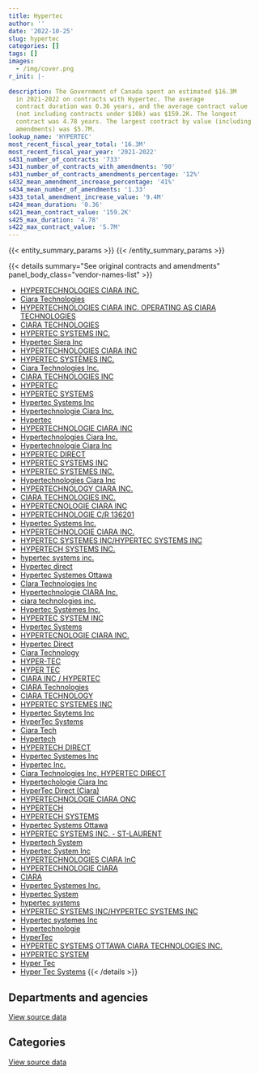 ```yaml
---
title: Hypertec
author: ''
date: '2022-10-25'
slug: hypertec
categories: []
tags: []
images:
  - /img/cover.png
r_init: |-
  
description: The Government of Canada spent an estimated $16.3M
  in 2021-2022 on contracts with Hypertec. The average
  contract duration was 0.36 years, and the average contract value
  (not including contracts under $10k) was $159.2K. The longest
  contract was 4.78 years. The largest contract by value (including
  amendments) was $5.7M.
lookup_name: 'HYPERTEC'
most_recent_fiscal_year_total: '16.3M'
most_recent_fiscal_year_year: '2021-2022'
s431_number_of_contracts: '733'
s431_number_of_contracts_with_amendments: '90'
s431_number_of_contracts_amendments_percentage: '12%'
s432_mean_amendment_increase_percentage: '41%'
s434_mean_number_of_amendments: '1.33'
s433_total_amendment_increase_value: '9.4M'
s424_mean_duration: '0.36'
s421_mean_contract_value: '159.2K'
s425_max_duration: '4.78'
s422_max_contract_value: '5.7M'
---
```


<script src="/rmarkdown-libs/htmlwidgets/htmlwidgets.js"></script>
<link href="/rmarkdown-libs/datatables-css/datatables-crosstalk.css" rel="stylesheet" />
<script src="/rmarkdown-libs/datatables-binding/datatables.js"></script>
<script src="/rmarkdown-libs/jquery/jquery-3.6.0.min.js"></script>
<link href="/rmarkdown-libs/dt-core-bootstrap/css/dataTables.bootstrap.min.css" rel="stylesheet" />
<link href="/rmarkdown-libs/dt-core-bootstrap/css/dataTables.bootstrap.extra.css" rel="stylesheet" />
<script src="/rmarkdown-libs/dt-core-bootstrap/js/jquery.dataTables.min.js"></script>
<script src="/rmarkdown-libs/dt-core-bootstrap/js/dataTables.bootstrap.min.js"></script>
<link href="/rmarkdown-libs/crosstalk/css/crosstalk.min.css" rel="stylesheet" />
<script src="/rmarkdown-libs/crosstalk/js/crosstalk.min.js"></script>
<script src="/rmarkdown-libs/htmlwidgets/htmlwidgets.js"></script>
<link href="/rmarkdown-libs/datatables-css/datatables-crosstalk.css" rel="stylesheet" />
<script src="/rmarkdown-libs/datatables-binding/datatables.js"></script>
<script src="/rmarkdown-libs/jquery/jquery-3.6.0.min.js"></script>
<link href="/rmarkdown-libs/dt-core-bootstrap/css/dataTables.bootstrap.min.css" rel="stylesheet" />
<link href="/rmarkdown-libs/dt-core-bootstrap/css/dataTables.bootstrap.extra.css" rel="stylesheet" />
<script src="/rmarkdown-libs/dt-core-bootstrap/js/jquery.dataTables.min.js"></script>
<script src="/rmarkdown-libs/dt-core-bootstrap/js/dataTables.bootstrap.min.js"></script>
<link href="/rmarkdown-libs/crosstalk/css/crosstalk.min.css" rel="stylesheet" />
<script src="/rmarkdown-libs/crosstalk/js/crosstalk.min.js"></script>

{{< entity_summary_params >}}
{{< /entity_summary_params >}}

{{< details summary="See original contracts and amendments" panel_body_class="vendor-names-list" >}}
- [HYPERTECHNOLOGIES CIARA INC.](https://search.open.canada.ca/en/ct/?sort=contract_value_f%20desc&page=1&search_text=%22HYPERTECHNOLOGIES%20CIARA%20INC.%22)
- [Ciara Technologies](https://search.open.canada.ca/en/ct/?sort=contract_value_f%20desc&page=1&search_text=%22Ciara%20Technologies%22)
- [HYPERTECHNOLOGIES CIARA INC. OPERATING AS CIARA TECHNOLOGIES](https://search.open.canada.ca/en/ct/?sort=contract_value_f%20desc&page=1&search_text=%22HYPERTECHNOLOGIES%20CIARA%20INC.%20OPERATING%20AS%20CIARA%20TECHNOLOGIES%22)
- [CIARA TECHNOLOGIES](https://search.open.canada.ca/en/ct/?sort=contract_value_f%20desc&page=1&search_text=%22CIARA%20TECHNOLOGIES%22)
- [HYPERTEC SYSTEMS INC.](https://search.open.canada.ca/en/ct/?sort=contract_value_f%20desc&page=1&search_text=%22HYPERTEC%20SYSTEMS%20INC.%22)
- [Hypertec Siera Inc](https://search.open.canada.ca/en/ct/?sort=contract_value_f%20desc&page=1&search_text=%22Hypertec%20Siera%20Inc%22)
- [HYPERTECHNOLOGIES CIARA INC](https://search.open.canada.ca/en/ct/?sort=contract_value_f%20desc&page=1&search_text=%22HYPERTECHNOLOGIES%20CIARA%20INC%22)
- [HYPERTEC SYSTÈMES INC.](https://search.open.canada.ca/en/ct/?sort=contract_value_f%20desc&page=1&search_text=%22HYPERTEC%20SYST%c3%88MES%20INC.%22)
- [Ciara Technologies Inc.](https://search.open.canada.ca/en/ct/?sort=contract_value_f%20desc&page=1&search_text=%22Ciara%20Technologies%20Inc.%22)
- [CIARA TECHNOLOGIES INC](https://search.open.canada.ca/en/ct/?sort=contract_value_f%20desc&page=1&search_text=%22CIARA%20TECHNOLOGIES%20INC%22)
- [HYPERTEC](https://search.open.canada.ca/en/ct/?sort=contract_value_f%20desc&page=1&search_text=%22HYPERTEC%22)
- [HYPERTEC SYSTEMS](https://search.open.canada.ca/en/ct/?sort=contract_value_f%20desc&page=1&search_text=%22HYPERTEC%20SYSTEMS%22)
- [Hypertec Systems Inc](https://search.open.canada.ca/en/ct/?sort=contract_value_f%20desc&page=1&search_text=%22Hypertec%20Systems%20Inc%22)
- [Hypertechnologie Ciara Inc.](https://search.open.canada.ca/en/ct/?sort=contract_value_f%20desc&page=1&search_text=%22Hypertechnologie%20Ciara%20Inc.%22)
- [Hypertec](https://search.open.canada.ca/en/ct/?sort=contract_value_f%20desc&page=1&search_text=%22Hypertec%22)
- [HYPERTECHNOLOGIE CIARA INC](https://search.open.canada.ca/en/ct/?sort=contract_value_f%20desc&page=1&search_text=%22HYPERTECHNOLOGIE%20CIARA%20INC%22)
- [Hypertechnologies Ciara Inc.](https://search.open.canada.ca/en/ct/?sort=contract_value_f%20desc&page=1&search_text=%22Hypertechnologies%20Ciara%20Inc.%22)
- [Hypertechnologie Ciara Inc](https://search.open.canada.ca/en/ct/?sort=contract_value_f%20desc&page=1&search_text=%22Hypertechnologie%20Ciara%20Inc%22)
- [HYPERTEC DIRECT](https://search.open.canada.ca/en/ct/?sort=contract_value_f%20desc&page=1&search_text=%22HYPERTEC%20DIRECT%22)
- [HYPERTEC SYSTEMS INC](https://search.open.canada.ca/en/ct/?sort=contract_value_f%20desc&page=1&search_text=%22HYPERTEC%20SYSTEMS%20INC%22)
- [HYPERTEC SYSTEMES INC.](https://search.open.canada.ca/en/ct/?sort=contract_value_f%20desc&page=1&search_text=%22HYPERTEC%20SYSTEMES%20INC.%22)
- [Hypertechnologies Ciara Inc](https://search.open.canada.ca/en/ct/?sort=contract_value_f%20desc&page=1&search_text=%22Hypertechnologies%20Ciara%20Inc%22)
- [HYPERTECHNOLOGY CIARA INC.](https://search.open.canada.ca/en/ct/?sort=contract_value_f%20desc&page=1&search_text=%22HYPERTECHNOLOGY%20CIARA%20INC.%22)
- [CIARA TECHNOLOGIES INC.](https://search.open.canada.ca/en/ct/?sort=contract_value_f%20desc&page=1&search_text=%22CIARA%20TECHNOLOGIES%20INC.%22)
- [HYPERTECNOLOGIE CIARA INC](https://search.open.canada.ca/en/ct/?sort=contract_value_f%20desc&page=1&search_text=%22HYPERTECNOLOGIE%20CIARA%20INC%22)
- [HYPERTECHNOLOGIE C/R 136201](https://search.open.canada.ca/en/ct/?sort=contract_value_f%20desc&page=1&search_text=%22HYPERTECHNOLOGIE%20C%2fR%20136201%22)
- [Hypertec Systems Inc.](https://search.open.canada.ca/en/ct/?sort=contract_value_f%20desc&page=1&search_text=%22Hypertec%20Systems%20Inc.%22)
- [HYPERTECHNOLOGIE CIARA INC.](https://search.open.canada.ca/en/ct/?sort=contract_value_f%20desc&page=1&search_text=%22HYPERTECHNOLOGIE%20CIARA%20INC.%22)
- [HYPERTEC SYSTEMES INC/HYPERTEC SYSTEMS INC](https://search.open.canada.ca/en/ct/?sort=contract_value_f%20desc&page=1&search_text=%22HYPERTEC%20SYSTEMES%20INC%2fHYPERTEC%20SYSTEMS%20INC%22)
- [HYPERTECH SYSTEMS INC.](https://search.open.canada.ca/en/ct/?sort=contract_value_f%20desc&page=1&search_text=%22HYPERTECH%20SYSTEMS%20INC.%22)
- [hypertec systems inc.](https://search.open.canada.ca/en/ct/?sort=contract_value_f%20desc&page=1&search_text=%22hypertec%20systems%20inc.%22)
- [Hypertec direct](https://search.open.canada.ca/en/ct/?sort=contract_value_f%20desc&page=1&search_text=%22Hypertec%20direct%22)
- [Hypertec Systemes Ottawa](https://search.open.canada.ca/en/ct/?sort=contract_value_f%20desc&page=1&search_text=%22Hypertec%20Systemes%20Ottawa%22)
- [CIara Technologies Inc](https://search.open.canada.ca/en/ct/?sort=contract_value_f%20desc&page=1&search_text=%22CIara%20Technologies%20Inc%22)
- [Hypertechnologie CIARA Inc.](https://search.open.canada.ca/en/ct/?sort=contract_value_f%20desc&page=1&search_text=%22Hypertechnologie%20CIARA%20Inc.%22)
- [ciara technologies inc.](https://search.open.canada.ca/en/ct/?sort=contract_value_f%20desc&page=1&search_text=%22ciara%20technologies%20inc.%22)
- [Hypertec Systèmes Inc.](https://search.open.canada.ca/en/ct/?sort=contract_value_f%20desc&page=1&search_text=%22Hypertec%20Syst%c3%a8mes%20Inc.%22)
- [HYPERTEC SYSTEM INC](https://search.open.canada.ca/en/ct/?sort=contract_value_f%20desc&page=1&search_text=%22HYPERTEC%20SYSTEM%20INC%22)
- [Hypertec Systems](https://search.open.canada.ca/en/ct/?sort=contract_value_f%20desc&page=1&search_text=%22Hypertec%20Systems%22)
- [HYPERTECNOLOGIE CIARA INC.](https://search.open.canada.ca/en/ct/?sort=contract_value_f%20desc&page=1&search_text=%22HYPERTECNOLOGIE%20CIARA%20INC.%22)
- [Hypertec Direct](https://search.open.canada.ca/en/ct/?sort=contract_value_f%20desc&page=1&search_text=%22Hypertec%20Direct%22)
- [Ciara Technology](https://search.open.canada.ca/en/ct/?sort=contract_value_f%20desc&page=1&search_text=%22Ciara%20Technology%22)
- [HYPER-TEC](https://search.open.canada.ca/en/ct/?sort=contract_value_f%20desc&page=1&search_text=%22HYPER-TEC%22)
- [HYPER TEC](https://search.open.canada.ca/en/ct/?sort=contract_value_f%20desc&page=1&search_text=%22HYPER%20TEC%22)
- [CIARA INC / HYPERTEC](https://search.open.canada.ca/en/ct/?sort=contract_value_f%20desc&page=1&search_text=%22CIARA%20INC%20%2f%20HYPERTEC%22)
- [CIARA Technologies](https://search.open.canada.ca/en/ct/?sort=contract_value_f%20desc&page=1&search_text=%22CIARA%20Technologies%22)
- [CIARA TECHNOLOGY](https://search.open.canada.ca/en/ct/?sort=contract_value_f%20desc&page=1&search_text=%22CIARA%20TECHNOLOGY%22)
- [HYPERTEC SYSTEMES INC](https://search.open.canada.ca/en/ct/?sort=contract_value_f%20desc&page=1&search_text=%22HYPERTEC%20SYSTEMES%20INC%22)
- [Hypertec Ssytems Inc](https://search.open.canada.ca/en/ct/?sort=contract_value_f%20desc&page=1&search_text=%22Hypertec%20Ssytems%20Inc%22)
- [HyperTec Systems](https://search.open.canada.ca/en/ct/?sort=contract_value_f%20desc&page=1&search_text=%22HyperTec%20Systems%22)
- [Ciara Tech](https://search.open.canada.ca/en/ct/?sort=contract_value_f%20desc&page=1&search_text=%22Ciara%20Tech%22)
- [Hypertech](https://search.open.canada.ca/en/ct/?sort=contract_value_f%20desc&page=1&search_text=%22Hypertech%22)
- [HYPERTECH DIRECT](https://search.open.canada.ca/en/ct/?sort=contract_value_f%20desc&page=1&search_text=%22HYPERTECH%20DIRECT%22)
- [Hypertec Systemes Inc](https://search.open.canada.ca/en/ct/?sort=contract_value_f%20desc&page=1&search_text=%22Hypertec%20Systemes%20Inc%22)
- [Hypertec Inc.](https://search.open.canada.ca/en/ct/?sort=contract_value_f%20desc&page=1&search_text=%22Hypertec%20Inc.%22)
- [Ciara Technologies Inc, HYPERTEC DIRECT](https://search.open.canada.ca/en/ct/?sort=contract_value_f%20desc&page=1&search_text=%22Ciara%20Technologies%20Inc%2c%20HYPERTEC%20DIRECT%22)
- [Hypertechologie Ciara Inc](https://search.open.canada.ca/en/ct/?sort=contract_value_f%20desc&page=1&search_text=%22Hypertechologie%20Ciara%20Inc%22)
- [HyperTec Direct (Ciara)](https://search.open.canada.ca/en/ct/?sort=contract_value_f%20desc&page=1&search_text=%22HyperTec%20Direct%20%28Ciara%29%22)
- [HYPERTECHNOLOGIE CIARA ONC](https://search.open.canada.ca/en/ct/?sort=contract_value_f%20desc&page=1&search_text=%22HYPERTECHNOLOGIE%20CIARA%20ONC%22)
- [HYPERTECH](https://search.open.canada.ca/en/ct/?sort=contract_value_f%20desc&page=1&search_text=%22HYPERTECH%22)
- [HYPERTECH SYSTEMS](https://search.open.canada.ca/en/ct/?sort=contract_value_f%20desc&page=1&search_text=%22HYPERTECH%20SYSTEMS%22)
- [Hypertec Systems Ottawa](https://search.open.canada.ca/en/ct/?sort=contract_value_f%20desc&page=1&search_text=%22Hypertec%20Systems%20Ottawa%22)
- [HYPERTEC SYSTEMS INC. - ST-LAURENT](https://search.open.canada.ca/en/ct/?sort=contract_value_f%20desc&page=1&search_text=%22HYPERTEC%20SYSTEMS%20INC.%20-%20ST-LAURENT%22)
- [Hypertech System](https://search.open.canada.ca/en/ct/?sort=contract_value_f%20desc&page=1&search_text=%22Hypertech%20System%22)
- [Hypertec System Inc](https://search.open.canada.ca/en/ct/?sort=contract_value_f%20desc&page=1&search_text=%22Hypertec%20System%20Inc%22)
- [HYPERTECHNOLOGIES CIARA InC](https://search.open.canada.ca/en/ct/?sort=contract_value_f%20desc&page=1&search_text=%22HYPERTECHNOLOGIES%20CIARA%20InC%22)
- [HYPERTECHNOLOGIE CIARA](https://search.open.canada.ca/en/ct/?sort=contract_value_f%20desc&page=1&search_text=%22HYPERTECHNOLOGIE%20CIARA%22)
- [CIARA](https://search.open.canada.ca/en/ct/?sort=contract_value_f%20desc&page=1&search_text=%22CIARA%22)
- [Hypertec Systemes Inc.](https://search.open.canada.ca/en/ct/?sort=contract_value_f%20desc&page=1&search_text=%22Hypertec%20Systemes%20Inc.%22)
- [Hypertec System](https://search.open.canada.ca/en/ct/?sort=contract_value_f%20desc&page=1&search_text=%22Hypertec%20System%22)
- [hypertec systems](https://search.open.canada.ca/en/ct/?sort=contract_value_f%20desc&page=1&search_text=%22hypertec%20systems%22)
- [HYPERTEC SYSTEMS INC/HYPERTEC SYSTEMS INC](https://search.open.canada.ca/en/ct/?sort=contract_value_f%20desc&page=1&search_text=%22HYPERTEC%20SYSTEMS%20INC%2fHYPERTEC%20SYSTEMS%20INC%22)
- [Hypertec systemes Inc](https://search.open.canada.ca/en/ct/?sort=contract_value_f%20desc&page=1&search_text=%22Hypertec%20systemes%20Inc%22)
- [Hypertechnologie](https://search.open.canada.ca/en/ct/?sort=contract_value_f%20desc&page=1&search_text=%22Hypertechnologie%22)
- [HyperTec](https://search.open.canada.ca/en/ct/?sort=contract_value_f%20desc&page=1&search_text=%22HyperTec%22)
- [HYPERTEC SYSTEMS OTTAWA CIARA TECHNOLOGIES INC.](https://search.open.canada.ca/en/ct/?sort=contract_value_f%20desc&page=1&search_text=%22HYPERTEC%20SYSTEMS%20OTTAWA%20CIARA%20TECHNOLOGIES%20INC.%22)
- [HYPERTEC SYSTEM](https://search.open.canada.ca/en/ct/?sort=contract_value_f%20desc&page=1&search_text=%22HYPERTEC%20SYSTEM%22)
- [Hyper Tec](https://search.open.canada.ca/en/ct/?sort=contract_value_f%20desc&page=1&search_text=%22Hyper%20Tec%22)
- [Hyper Tec Systems](https://search.open.canada.ca/en/ct/?sort=contract_value_f%20desc&page=1&search_text=%22Hyper%20Tec%20Systems%22)
{{< /details >}}

## Departments and agencies

<div id="htmlwidget-1" style="width:100%;height:auto;" class="datatables html-widget"></div>
<script type="application/json" data-for="htmlwidget-1">{"x":{"style":"bootstrap","filter":"none","vertical":false,"data":[["<a href=\"/departments/aafc-aac/\">Agriculture and Agri-Food Canada<\/a>","<a href=\"/departments/aandc-aadnc/\">Crown-Indigenous Relations and Northern Affairs Canada<\/a>","<a href=\"/departments/acoa-apeca/\">Atlantic Canada Opportunities Agency<\/a>","<a href=\"/departments/cas-satj/\">Courts Administration Service<\/a>","<a href=\"/departments/cbsa-asfc/\">Canada Border Services Agency<\/a>","<a href=\"/departments/cer-rec/\">Canada Energy Regulator<\/a>","<a href=\"/departments/cfia-acia/\">Canadian Food Inspection Agency<\/a>","<a href=\"/departments/cgc-ccg/\">Canadian Grain Commission<\/a>","<a href=\"/departments/cic/\">Immigration, Refugees and Citizenship Canada<\/a>","<a href=\"/departments/cihr-irsc/\">Canadian Institutes of Health Research<\/a>","<a href=\"/departments/cnsc-ccsn/\">Canadian Nuclear Safety Commission<\/a>","<a href=\"/departments/cra-arc/\">Canada Revenue Agency<\/a>","<a href=\"/departments/csa-asc/\">Canadian Space Agency<\/a>","<a href=\"/departments/csc-scc/\">Correctional Service of Canada<\/a>","<a href=\"/departments/csps-efpc/\">Canada School of Public Service<\/a>","<a href=\"/departments/cta-otc/\">Canadian Transportation Agency<\/a>","<a href=\"/departments/dfatd-maecd/\">Global Affairs Canada<\/a>","<a href=\"/departments/dfo-mpo/\">Fisheries and Oceans Canada<\/a>","<a href=\"/departments/dnd-mdn/\">National Defence<\/a>","<a href=\"/departments/ec/\">Environment and Climate Change Canada<\/a>","<a href=\"/departments/elections/\">Elections Canada<\/a>","<a href=\"/departments/esdc-edsc/\">Employment and Social Development Canada<\/a>","<a href=\"/departments/fcac-acfc/\">Financial Consumer Agency of Canada<\/a>","<a href=\"/departments/feddevontario/\">Federal Economic Development Agency for Southern Ontario<\/a>","<a href=\"/departments/fin/\">Department of Finance Canada<\/a>","<a href=\"/departments/hc-sc/\">Health Canada<\/a>","<a href=\"/departments/iaac-aeic/\">Impact Assessment Agency of Canada<\/a>","<a href=\"/departments/ic/\">Innovation, Science and Economic Development Canada<\/a>","<a href=\"/departments/infc/\">Infrastructure Canada<\/a>","<a href=\"/departments/irb-cisr/\">Immigration and Refugee Board of Canada<\/a>","<a href=\"/departments/isc-sac/\">Indigenous Services Canada<\/a>","<a href=\"/departments/jus/\">Department of Justice Canada<\/a>","<a href=\"/departments/nrc-cnrc/\">National Research Council Canada<\/a>","<a href=\"/departments/nrcan-rncan/\">Natural Resources Canada<\/a>","<a href=\"/departments/oag-bvg/\">Office of the Auditor General of Canada<\/a>","<a href=\"/departments/opc-cpvp/\">Office of the Privacy Commissioner of Canada<\/a>","<a href=\"/departments/osfi-bsif/\">Office of the Superintendent of Financial Institutions Canada<\/a>","<a href=\"/departments/osgg-bsgg/\">Office of the Secretary to the Governor General<\/a>","<a href=\"/departments/pbc-clcc/\">Parole Board of Canada<\/a>","<a href=\"/departments/pc/\">Parks Canada<\/a>","<a href=\"/departments/pch/\">Canadian Heritage<\/a>","<a href=\"/departments/pco-bcp/\">Privy Council Office<\/a>","<a href=\"/departments/ppsc-sppc/\">Public Prosecution Service of Canada<\/a>","<a href=\"/departments/ps-sp/\">Public Safety Canada<\/a>","<a href=\"/departments/pwgsc-tpsgc/\">Public Services and Procurement Canada<\/a>","<a href=\"/departments/rcmp-grc/\">Royal Canadian Mounted Police<\/a>","<a href=\"/departments/ssc-spc/\">Shared Services Canada<\/a>","<a href=\"/departments/statcan/\">Statistics Canada<\/a>","<a href=\"/departments/tc/\">Transport Canada<\/a>","<a href=\"/departments/tsb-bst/\">Transportation Safety Board of Canada<\/a>","<a href=\"/departments/vac-acc/\">Veterans Affairs Canada<\/a>","<a href=\"/departments/wage/\">Department for Women and Gender Equality<\/a>"],[null,85627.63,null,11460,73112.13,null,66577.62,null,128169.86,null,null,123822.24,null,null,null,null,530638.65,28852.65,8845118.33,248720.66,null,5049192.75,null,10588.5,395301.2,67762.93,null,712752.53,null,null,105911.13,33014.11,13751.01,961791.8,72750,null,null,11558.43,null,null,14926.3,68034.48,null,null,663122.1,4347283.43,1423936.45,null,961804.58,27854.64,null,null],[null,null,30239.25,null,101705.65,null,24707.45,13623.75,777074.16,null,86445,1553289.3,31353.29,1688935.24,17648.66,null,147408.5,376456.61,9872886.92,217895.86,40821.88,6425960.84,97688.5,null,59448.74,173854.09,22487,40002,35897.84,134511.7,null,184941.31,null,362967.53,null,null,116499.61,null,null,36354.77,null,null,25413.7,57189.3,949392.07,777639.27,385927.59,501720,464930.78,23342.14,349369.37,48426.16],[218780.02,16443,99855.24,41397,148662.8,46945.5,239115.91,null,656071.33,14690,33222,2516121.4,52162.28,448786.02,8955.58,109226.4,32124.49,336929.51,4689244.42,191023.93,null,8217818.34,61020,null,320694.01,494520.85,null,null,50991.25,416645.12,159146.27,499747.71,118869.89,35537.37,226712,null,169892.11,null,null,13720.65,113525.39,94807,null,63280,3298360.83,1037316.91,231580.13,null,1795322.42,21796.39,549344.88,null],[424964.75,null,null,26286.63,477884.06,null,369800.65,58380,14690,25566.25,null,965978.58,null,981314.23,7828.52,112451.55,8382.55,99865.5,6177487.3,116070.09,23684.85,1084730.6,null,null,null,808827.3,null,299399.15,108141,null,299694.69,138463.94,73273.03,29803.69,79663.88,24374.7,14972.5,null,18706.43,null,12790.97,null,null,135543.5,601577.95,1148286.35,296924.7,188871.03,1018566.89,null,null,16136.74]],"container":"<table class=\"table table-striped table-hover row-border order-column display\">\n  <thead>\n    <tr>\n      <th>Department<\/th>\n      <th>2018-2019<\/th>\n      <th>2019-2020<\/th>\n      <th>2020-2021<\/th>\n      <th>2021-2022<\/th>\n    <\/tr>\n  <\/thead>\n<\/table>","options":{"order":[[4,"desc"]],"pageLength":10,"autoWidth":true,"columnDefs":[{"targets":1,"render":"function(data, type, row, meta) {\n    return type !== 'display' ? data : DTWidget.formatCurrency(data, \"$\", 2, 3, \",\", \".\", true, null);\n  }"},{"targets":2,"render":"function(data, type, row, meta) {\n    return type !== 'display' ? data : DTWidget.formatCurrency(data, \"$\", 2, 3, \",\", \".\", true, null);\n  }"},{"targets":3,"render":"function(data, type, row, meta) {\n    return type !== 'display' ? data : DTWidget.formatCurrency(data, \"$\", 2, 3, \",\", \".\", true, null);\n  }"},{"targets":4,"render":"function(data, type, row, meta) {\n    return type !== 'display' ? data : DTWidget.formatCurrency(data, \"$\", 2, 3, \",\", \".\", true, null);\n  }"},{"width":"16%","targets":[1,2,3,4]},{"className":"dt-right","targets":[1,2,3,4]}],"orderClasses":false}},"evals":["options.columnDefs.0.render","options.columnDefs.1.render","options.columnDefs.2.render","options.columnDefs.3.render"],"jsHooks":[]}</script>
<p class="text-right">
<a href="https://github.com/GoC-Spending/contracts-data/tree/main/data/out/vendors/hypertec/summary_by_fiscal_year_by_department.csv" class="source-data-link btn btn-link">View source data</a>
</p>

## Categories

<div id="htmlwidget-2" style="width:100%;height:auto;" class="datatables html-widget"></div>
<script type="application/json" data-for="htmlwidget-2">{"x":{"style":"bootstrap","filter":"none","vertical":false,"data":[["<a href=\"/categories/office_management/\">Office management<\/a>","<a href=\"/categories/defence/\">Defence<\/a>","<a href=\"/categories/information_technology/\">Information technology<\/a>","<a href=\"/categories/industrial_products_and_services/\">Industrial products and services<\/a>","<a href=\"/categories/human_capital/\">Human capital<\/a>"],[217300.52,8845118.33,15832904.01,188113.29,null],[217895.86,9872886.92,16136189,11709.26,15774.8],[595.34,4689244.42,23189827.07,10739.52,null],[86533.06,6177487.3,9956258.82,69105.37,null]],"container":"<table class=\"table table-striped table-hover row-border order-column display\">\n  <thead>\n    <tr>\n      <th>Category<\/th>\n      <th>2018-2019<\/th>\n      <th>2019-2020<\/th>\n      <th>2020-2021<\/th>\n      <th>2021-2022<\/th>\n    <\/tr>\n  <\/thead>\n<\/table>","options":{"order":[[4,"desc"]],"dom":"t","pageLength":30,"autoWidth":true,"columnDefs":[{"targets":1,"render":"function(data, type, row, meta) {\n    return type !== 'display' ? data : DTWidget.formatCurrency(data, \"$\", 2, 3, \",\", \".\", true, null);\n  }"},{"targets":2,"render":"function(data, type, row, meta) {\n    return type !== 'display' ? data : DTWidget.formatCurrency(data, \"$\", 2, 3, \",\", \".\", true, null);\n  }"},{"targets":3,"render":"function(data, type, row, meta) {\n    return type !== 'display' ? data : DTWidget.formatCurrency(data, \"$\", 2, 3, \",\", \".\", true, null);\n  }"},{"targets":4,"render":"function(data, type, row, meta) {\n    return type !== 'display' ? data : DTWidget.formatCurrency(data, \"$\", 2, 3, \",\", \".\", true, null);\n  }"},{"width":"16%","targets":[1,2,3,4]},{"className":"dt-right","targets":[1,2,3,4]}],"orderClasses":false,"lengthMenu":[10,25,30,50,100]}},"evals":["options.columnDefs.0.render","options.columnDefs.1.render","options.columnDefs.2.render","options.columnDefs.3.render"],"jsHooks":[]}</script>
<p class="text-right">
<a href="https://github.com/GoC-Spending/contracts-data/tree/main/data/out/vendors/hypertec/summary_by_fiscal_year_by_category.csv" class="source-data-link btn btn-link">View source data</a>
</p>
